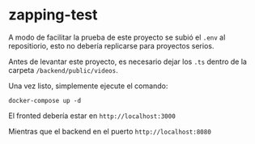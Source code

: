 # zapping-test

A modo de facilitar la prueba de este proyecto se subió el `.env` al repositiorio, esto no debería replicarse para proyectos serios.

Antes de levantar este proyecto, es necesario dejar los `.ts` dentro de la carpeta `/backend/public/videos`.

Una vez listo, simplemente ejecute el comando:

```
docker-compose up -d
```

El fronted debería estar en `http://localhost:3000`

Mientras que el backend en el puerto `http://localhost:8080`